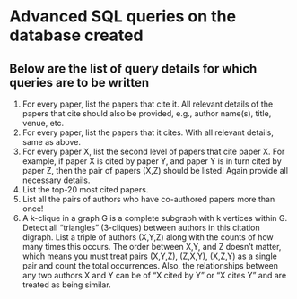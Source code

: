 # Advanced SQL queries on the database created

## Below are the list of query details for which queries are to be written

1) For every paper, list the papers that cite it. All relevant details of the
papers that cite should also be provided, e.g., author name(s), title, venue,
etc.
2) For every paper, list the papers that it cites. With all relevant details,
same as above.
3) For every paper X, list the second level of papers that cite paper X. For
example, if paper X is cited by paper Y, and paper Y is in turn cited by
paper Z, then the pair of papers (X,Z) should be listed! Again provide all
necessary details.
4) List the top-20 most cited papers.
5) List all the pairs of authors who have co-authored papers more than once!
6) A k-clique in a graph G is a complete subgraph with k vertices within G.
Detect all “triangles” (3-cliques) between authors in this citation digraph.
List a triple of authors (X,Y,Z) along with the counts of how many times
this occurs. The order between X,Y, and Z doesn’t matter, which means
you must treat pairs (X,Y,Z), (Z,X,Y), (X,Z,Y) as a single pair and count
the total occurrences. Also, the relationships between any two authors X
and Y can be of “X cited by Y” or “X cites Y” and are treated as being
similar.
